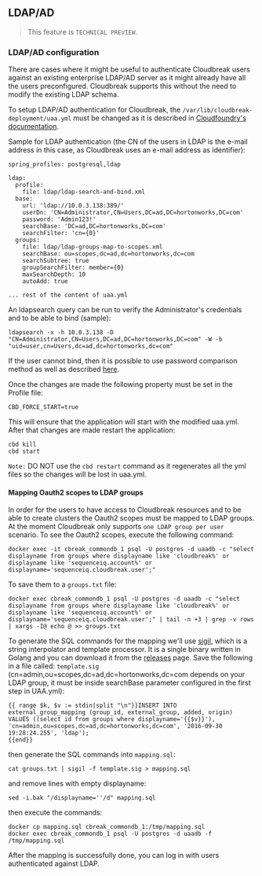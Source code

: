 
## LDAP/AD

> This feature is `TECHNICAL PREVIEW`.

### LDAP/AD configuration

There are cases where it might be useful to authenticate Cloudbreak users against an existing enterprise LDAP/AD server as it might already have all the users preconfigured. Cloudbreak supports this without the need to modify the existing LDAP schema.

To setup LDAP/AD authentication for Cloudbreak, the `/var/lib/cloudbreak-deployment/uaa.yml` must be changed as it is described in [Cloudfoundry's documentation](https://github.com/cloudfoundry/uaa/blob/master/docs/UAA-LDAP.md).

Sample for LDAP authentication (the CN of the users in LDAP is the e-mail address in this case, as Cloudbreak uses an e-mail address as identifier):
```
spring_profiles: postgresql,ldap

ldap:
  profile:
    file: ldap/ldap-search-and-bind.xml
  base:
    url: 'ldap://10.0.3.138:389/'
    userDn: 'CN=Administrator,CN=Users,DC=ad,DC=hortonworks,DC=com'
    password: 'Admin123!'
    searchBase: 'DC=ad,DC=hortonworks,DC=com'
    searchFilter: 'cn={0}'
  groups:
    file: ldap/ldap-groups-map-to-scopes.xml
    searchBase: ou=scopes,dc=ad,dc=hortonworks,dc=com
    searchSubtree: true
    groupSearchFilter: member={0}
    maxSearchDepth: 10
    autoAdd: true

... rest of the content of uaa.yml
```
An ldapsearch query can be run to verify the Administrator's credentials and to be able to bind (sample):
```
ldapsearch -x -h 10.0.3.138 -D "CN=Administrator,CN=Users,DC=ad,DC=hortonworks,DC=com" -W -b "uid=user,cn=Users,dc=ad,dc=hortonworks,dc=com"
```
If the user cannot bind, then it is possible to use password comparison method as well as described [here](https://github.com/cloudfoundry/uaa/blob/master/docs/UAA-LDAP.md#selecting-an-authentication-method).

Once the changes are made the following property must be set in the Profile file:
```
CBD_FORCE_START=true
```
This will ensure that the application will start with the modified uaa.yml. After that changes are made restart the application:
```
cbd kill
cbd start
```
`Note:` DO NOT use the `cbd restart` command as it regenerates all the yml files so the changes will be lost in uaa.yml.

#### Mapping Oauth2 scopes to LDAP groups
In order for the users to have access to Cloudbreak resources and to be able to create clusters the Oauth2 scopes must be mapped to LDAP groups. At the moment Cloudbreak only supports `one LDAP group per user` scenario.
To see the Oauth2 scopes, execute the following command:
```
docker exec -it cbreak_commondb_1 psql -U postgres -d uaadb -c "select displayname from groups where displayname like 'cloudbreak%' or displayname like 'sequenceiq.account%' or displayname='sequenceiq.cloudbreak.user';"
```
To save them to a `groups.txt` file:
```
docker exec cbreak_commondb_1 psql -U postgres -d uaadb -c "select displayname from groups where displayname like 'cloudbreak%' or displayname like 'sequenceiq.account%' or displayname='sequenceiq.cloudbreak.user';" | tail -n +3 | grep -v rows | xargs -I@ echo @ >> groups.txt
```
To generate the SQL commands for the mapping we'll use [sigil](https://github.com/gliderlabs/sigil), which is a string interpolator and template processor. It is a single binary written in Golang and you can download it from the [releases](https://github.com/gliderlabs/sigil/releases) page.
Save the following in a file called: `template.sig` (cn=admin,ou=scopes,dc=ad,dc=hortonworks,dc=com depends on your LDAP group, it must be inside searchBase parameter configured in the first step in UAA.yml):
```
{{ range $k, $v := stdin|split "\n"}}INSERT INTO external_group_mapping (group_id, external_group, added, origin) VALUES ((select id from groups where displayname='{{$v}}'), 'cn=admin,ou=scopes,dc=ad,dc=hortonworks,dc=com', '2016-09-30 19:28:24.255', 'ldap');
{{end}}
```
then generate the SQL commands into `mapping.sql`:
```
cat groups.txt | sigil -f template.sig > mapping.sql
```
and remove lines with empty displayname:
```
sed -i.bak "/displayname=''/d" mapping.sql
```
then execute the commands:
```
docker cp mapping.sql cbreak_commondb_1:/tmp/mapping.sql
docker exec cbreak_commondb_1 psql -U postgres -d uaadb -f /tmp/mapping.sql
```
After the mapping is successfully done, you can log in with users authenticated against LDAP.  
